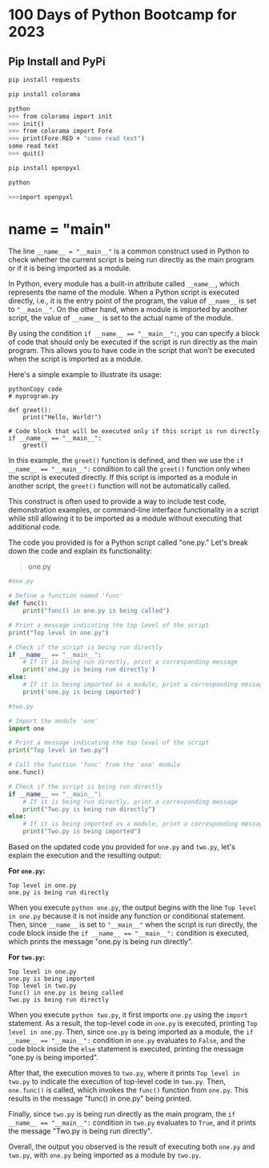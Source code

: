 # 100 Days of Python Bootcamp for 2023

## Pip Install and PyPi

 ```bash
 pip install requests

 pip install colorama

 ```

```bash
python
>>> from colorama import init
>>> init()
>>> from colorama import Fore
>>> print(Fore.RED + "some read text")
some read text
>>> quit()
```


```bash
pip install openpyxl

```

```bash
python

>>>import openpyxl
```



# __name__ = "__main__"

The line `__name__ = "__main__"` is a common construct used in Python to check whether the current script is being run directly as the main program or if it is being imported as a module.

In Python, every module has a built-in attribute called `__name__`, which represents the name of the module. When a Python script is executed directly, i.e., it is the entry point of the program, the value of `__name__` is set to `"__main__"`. On the other hand, when a module is imported by another script, the value of `__name__` is set to the actual name of the module.

By using the condition `if __name__ == "__main__":`, you can specify a block of code that should only be executed if the script is run directly as the main program. This allows you to have code in the script that won't be executed when the script is imported as a module.

Here's a simple example to illustrate its usage:

```
pythonCopy code
# myprogram.py

def greet():
    print("Hello, World!")

# Code block that will be executed only if this script is run directly
if __name__ == "__main__":
    greet()
```

In this example, the `greet()` function is defined, and then we use the `if __name__ == "__main__":` condition to call the `greet()` function only when the script is executed directly. If this script is imported as a module in another script, the `greet()` function will not be automatically called.

This construct is often used to provide a way to include test code, demonstration examples, or command-line interface functionality in a script while still allowing it to be imported as a module without executing that additional code.





The code you provided is for a Python script called "one.py." Let's break down the code and explain its functionality:

> one.py

```python
#one.py

# Define a function named 'func'
def func():
    print("func() in one.py is being called")

# Print a message indicating the top level of the script
print("Top level in one.py")

# Check if the script is being run directly
if __name__ == "__main__":
    # If it is being run directly, print a corresponding message
    print('one.py is being run directly')
else:
    # If it is being imported as a module, print a corresponding message
    print('one.py is being imported')

```

```python
#two.py

# Import the module 'one'
import one

# Print a message indicating the top level of the script
print("Top level in two.py")

# Call the function 'func' from the 'one' module
one.func()

# Check if the script is being run directly
if __name__ == "__main__":
    # If it is being run directly, print a corresponding message
    print("Two.py is being run directly")
else:
    # If it is being imported as a module, print a corresponding message
    print("Two.py is being imported")

```

Based on the updated code you provided for `one.py` and `two.py`, let's explain the execution and the resulting output:

**For `one.py`:**

```
Top level in one.py
one.py is being run directly
```

When you execute `python one.py`, the output begins with the line `Top level in one.py` because it is not inside any function or conditional statement. Then, since `__name__` is set to `"__main__"` when the script is run directly, the code block inside the `if __name__ == "__main__":` condition is executed, which prints the message "one.py is being run directly".

**For `two.py`:**

```
Top level in one.py
one.py is being imported
Top level in two.py
func() in one.py is being called
Two.py is being run directly
```

When you execute `python two.py`, it first imports `one.py` using the `import` statement. As a result, the top-level code in `one.py` is executed, printing `Top level in one.py`. Then, since `one.py` is being imported as a module, the `if __name__ == "__main__":` condition in `one.py` evaluates to `False`, and the code block inside the `else` statement is executed, printing the message "one.py is being imported".

After that, the execution moves to `two.py`, where it prints `Top level in two.py` to indicate the execution of top-level code in `two.py`. Then, `one.func()` is called, which invokes the `func()` function from `one.py`. This results in the message "func() in one.py" being printed.

Finally, since `two.py` is being run directly as the main program, the `if __name__ == "__main__":` condition in `two.py` evaluates to `True`, and it prints the message "Two.py is being run directly".

Overall, the output you observed is the result of executing both `one.py` and `two.py`, with `one.py` being imported as a module by `two.py`.
